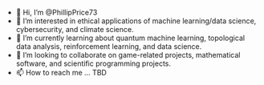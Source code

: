 - 👋 Hi, I’m @PhillipPrice73
- 👀 I’m interested in ethical applications of machine learning/data science, cybersecurity, and climate science.
- 🌱 I’m currently learning about quantum machine learning, topological data analysis, reinforcement learning, and data science.
- 💞️ I’m looking to collaborate on game-related projects, mathematical software, and scientific programming projects.
- 📫 How to reach me ... TBD

<!---
BloaminOnion/BloaminOnion is a ✨ special ✨ repository because its `README.md` (this file) appears on your GitHub profile.
You can click the Preview link to take a look at your changes.
--->
